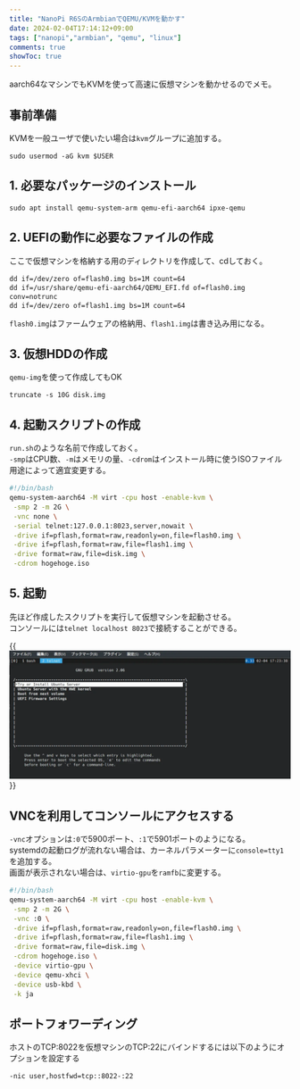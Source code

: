 ```yaml
---
title: "NanoPi R6SのArmbianでQEMU/KVMを動かす"
date: 2024-02-04T17:14:12+09:00
tags: ["nanopi","armbian", "qemu", "linux"]
comments: true
showToc: true
---
```

aarch64なマシンでもKVMを使って高速に仮想マシンを動かせるのでメモ。

## 事前準備
KVMを一般ユーザで使いたい場合は`kvm`グループに追加する。
```
sudo usermod -aG kvm $USER
```

## 1. 必要なパッケージのインストール
```
sudo apt install qemu-system-arm qemu-efi-aarch64 ipxe-qemu
```

## 2. UEFIの動作に必要なファイルの作成
ここで仮想マシンを格納する用のディレクトリを作成して、cdしておく。
```
dd if=/dev/zero of=flash0.img bs=1M count=64
dd if=/usr/share/qemu-efi-aarch64/QEMU_EFI.fd of=flash0.img conv=notrunc
dd if=/dev/zero of=flash1.img bs=1M count=64
```

`flash0.img`はファームウェアの格納用、`flash1.img`は書き込み用になる。

## 3. 仮想HDDの作成
`qemu-img`を使って作成してもOK
```
truncate -s 10G disk.img
```

## 4. 起動スクリプトの作成
`run.sh`のような名前で作成しておく。  
`-smp`はCPU数、`-m`はメモリの量、`-cdrom`はインストール時に使うISOファイル  
用途によって適宜変更する。

```bash
#!/bin/bash
qemu-system-aarch64 -M virt -cpu host -enable-kvm \
 -smp 2 -m 2G \
 -vnc none \
 -serial telnet:127.0.0.1:8023,server,nowait \
 -drive if=pflash,format=raw,readonly=on,file=flash0.img \
 -drive if=pflash,format=raw,file=flash1.img \
 -drive format=raw,file=disk.img \
 -cdrom hogehoge.iso
```

## 5. 起動
先ほど作成したスクリプトを実行して仮想マシンを起動させる。  
コンソールには`telnet localhost 8023`で接続することができる。

{{<img src="console.webp" alt="vm console">}}

## VNCを利用してコンソールにアクセスする
`-vnc`オプションは`:0`で5900ポート、`:1`で5901ポートのようになる。  
systemdの起動ログが流れない場合は、カーネルパラメーターに`console=tty1`を追加する。  
画面が表示されない場合は、`virtio-gpu`を`ramfb`に変更する。

```bash
#!/bin/bash
qemu-system-aarch64 -M virt -cpu host -enable-kvm \
 -smp 2 -m 2G \
 -vnc :0 \
 -drive if=pflash,format=raw,readonly=on,file=flash0.img \
 -drive if=pflash,format=raw,file=flash1.img \
 -drive format=raw,file=disk.img \
 -cdrom hogehoge.iso \
 -device virtio-gpu \
 -device qemu-xhci \
 -device usb-kbd \
 -k ja
 ```

## ポートフォワーディング
ホストのTCP:8022を仮想マシンのTCP:22にバインドするには以下のようにオプションを設定する

```
-nic user,hostfwd=tcp::8022-:22
```

